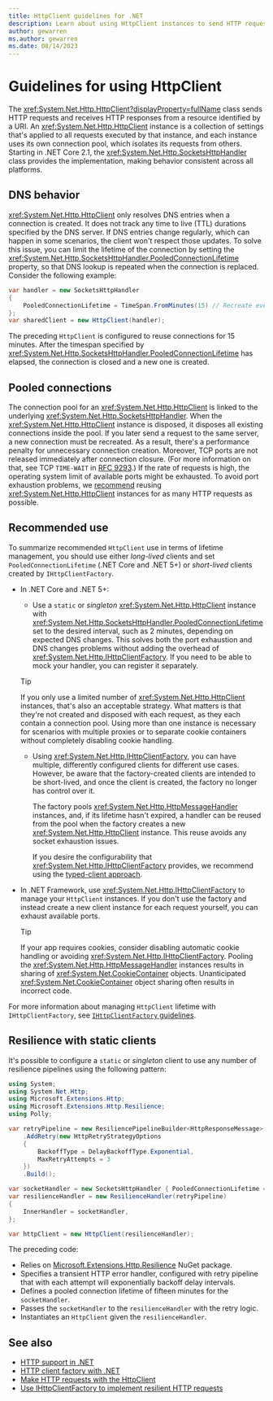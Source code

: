 ```yaml
---
title: HttpClient guidelines for .NET
description: Learn about using HttpClient instances to send HTTP requests and how you can manage clients using IHttpClientFactory in your .NET apps.
author: gewarren
ms.author: gewarren
ms.date: 08/14/2023
---
```


# Guidelines for using HttpClient

The <xref:System.Net.Http.HttpClient?displayProperty=fullName> class sends HTTP requests and receives HTTP responses from a resource identified by a URI. An <xref:System.Net.Http.HttpClient> instance is a collection of settings that's applied to all requests executed by that instance, and each instance uses its own connection pool, which isolates its requests from others. Starting in .NET Core 2.1, the <xref:System.Net.Http.SocketsHttpHandler> class provides the implementation, making behavior consistent across all platforms.

## DNS behavior

<xref:System.Net.Http.HttpClient> only resolves DNS entries when a connection is created. It does not track any time to live (TTL) durations specified by the DNS server. If DNS entries change regularly, which can happen in some scenarios, the client won't respect those updates. To solve this issue, you can limit the lifetime of the connection by setting the <xref:System.Net.Http.SocketsHttpHandler.PooledConnectionLifetime> property, so that DNS lookup is repeated when the connection is replaced. Consider the following example:

```csharp
var handler = new SocketsHttpHandler
{
    PooledConnectionLifetime = TimeSpan.FromMinutes(15) // Recreate every 15 minutes
};
var sharedClient = new HttpClient(handler);
```

The preceding `HttpClient` is configured to reuse connections for 15 minutes. After the timespan specified by <xref:System.Net.Http.SocketsHttpHandler.PooledConnectionLifetime> has elapsed, the connection is closed and a new one is created.

## Pooled connections

The connection pool for an <xref:System.Net.Http.HttpClient> is linked to the underlying <xref:System.Net.Http.SocketsHttpHandler>. When the <xref:System.Net.Http.HttpClient> instance is disposed, it disposes all existing connections inside the pool. If you later send a request to the same server, a new connection must be recreated. As a result, there's a performance penalty for unnecessary connection creation. Moreover, TCP ports are not released immediately after connection closure. (For more information on that, see TCP `TIME-WAIT` in [RFC 9293](https://www.rfc-editor.org/rfc/rfc9293.html#section-3.3.2).) If the rate of requests is high, the operating system limit of available ports might be exhausted. To avoid port exhaustion problems, we [recommend](#recommended-use) reusing <xref:System.Net.Http.HttpClient> instances for as many HTTP requests as possible.

## Recommended use

To summarize recommended `HttpClient` use in terms of lifetime management, you should use either *long-lived* clients and set `PooledConnectionLifetime` (.NET Core and .NET 5+) or *short-lived* clients created by `IHttpClientFactory`.

- In .NET Core and .NET 5+:

  - Use a `static` or *singleton* <xref:System.Net.Http.HttpClient> instance with <xref:System.Net.Http.SocketsHttpHandler.PooledConnectionLifetime> set to the desired interval, such as 2 minutes, depending on expected DNS changes. This solves both the port exhaustion and DNS changes problems without adding the overhead of <xref:System.Net.Http.IHttpClientFactory>. If you need to be able to mock your handler, you can register it separately.

  > [!TIP]
  > If you only use a limited number of <xref:System.Net.Http.HttpClient> instances, that's also an acceptable strategy. What matters is that they're not created and disposed with each request, as they each contain a connection pool. Using more than one instance is necessary for scenarios with multiple proxies or to separate cookie containers without completely disabling cookie handling.

  - Using <xref:System.Net.Http.IHttpClientFactory>, you can have multiple, differently configured clients for different use cases. However, be aware that the factory-created clients are intended to be short-lived, and once the client is created, the factory no longer has control over it.

    The factory pools <xref:System.Net.Http.HttpMessageHandler> instances, and, if its lifetime hasn't expired, a handler can be reused from the pool when the factory creates a new <xref:System.Net.Http.HttpClient> instance. This reuse avoids any socket exhaustion issues.

    If you desire the configurability that <xref:System.Net.Http.IHttpClientFactory> provides, we recommend using the [typed-client approach](../../../core/extensions/httpclient-factory.md#typed-clients).

- In .NET Framework, use <xref:System.Net.Http.IHttpClientFactory> to manage your `HttpClient` instances. If you don't use the factory and instead create a new client instance for each request yourself, you can exhaust available ports.

    > [!TIP]
    > If your app requires cookies, consider disabling automatic cookie handling or avoiding <xref:System.Net.Http.IHttpClientFactory>. Pooling the <xref:System.Net.Http.HttpMessageHandler> instances results in sharing of <xref:System.Net.CookieContainer> objects. Unanticipated <xref:System.Net.CookieContainer> object sharing often results in incorrect code.

For more information about managing `HttpClient` lifetime with `IHttpClientFactory`, see [`IHttpClientFactory` guidelines](../../../core/extensions/httpclient-factory.md#httpclient-lifetime-management).

## Resilience with static clients

It's possible to configure a `static` or *singleton* client to use any number of resilience pipelines using the following pattern:

```csharp
using System;
using System.Net.Http;
using Microsoft.Extensions.Http;
using Microsoft.Extensions.Http.Resilience;
using Polly;

var retryPipeline = new ResiliencePipelineBuilder<HttpResponseMessage>()
    .AddRetry(new HttpRetryStrategyOptions
    {
        BackoffType = DelayBackoffType.Exponential,
        MaxRetryAttempts = 3
    })
    .Build();

var socketHandler = new SocketsHttpHandler { PooledConnectionLifetime = TimeSpan.FromMinutes(15) };
var resilienceHandler = new ResilienceHandler(retryPipeline)
{
    InnerHandler = socketHandler,
};

var httpClient = new HttpClient(resilienceHandler);
```

The preceding code:

- Relies on [Microsoft.Extensions.Http.Resilience](https://www.nuget.org/packages/Microsoft.Extensions.Http.Resilience) NuGet package.
- Specifies a transient HTTP error handler, configured with retry pipeline that with each attempt will exponentially backoff delay intervals.
- Defines a pooled connection lifetime of fifteen minutes for the `socketHandler`.
- Passes the `socketHandler` to the `resilienceHandler` with the retry logic.
- Instantiates an `HttpClient` given the `resilienceHandler`.

## See also

- [HTTP support in .NET](http-overview.md)
- [HTTP client factory with .NET](../../../core/extensions/httpclient-factory.md)
- [Make HTTP requests with the HttpClient](httpclient.md)
- [Use IHttpClientFactory to implement resilient HTTP requests](../../../architecture/microservices/implement-resilient-applications/use-httpclientfactory-to-implement-resilient-http-requests.md)
